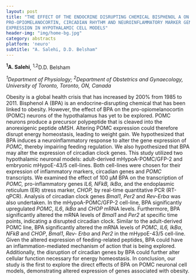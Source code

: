 ```yaml
---
layout: post
title: "THE EFFECT OF THE ENDOCRINE DISRUPTING CHEMICAL BISPHENOL A ON
PRO-OPIOMELANOCORTIN, CIRCADIAN RHYTHM AND NEUROINFLAMMATORY MARKER GENE
EXPRESSION IN HYPOTHALAMIC CELL MODELS"
header-img: "img/home-bg.jpg"
category: abstracts
platform: 'neuro'
subtitle: "A. Salehi, D.D. Belsham"
---
```

**<sup>1</sup>A. Salehi**, <sup>1,2</sup>D.D. Belsham

_<sup>1</sup>Department of Physiology; <sup>2</sup>Department of Obstetrics and
Gynaecology, University of Toronto, Toronto, ON, Canada_

Obesity is a global health crisis that has increased by 200% from 1985
to 2011. Bisphenol A (BPA) is an endocrine-disrupting chemical that has
been linked to obesity. However, the effect of BPA on the
pro-opiomelanocortin (POMC) neurons of the hypothalamus has yet to be
explored. POMC neurons produce a precursor polypeptide that is cleaved
into the anorexigenic peptide αMSH. Altering POMC expression could
therefore disrupt energy homeostasis, leading to weight gain. We
hypothesized that BPA induces a neuroinflammatory response to alter the
gene expression of _POMC_, thereby impairing feeding regulation. We also
hypothesized that BPA may alter the expression of circadian clock genes.
This study utilized two hypothalamic neuronal models: adult-derived
mHypoA-POMC/GFP-2 and embryonic mHypoE-43/5 cell-lines. Both cell-lines
were chosen for their expression of inflammatory markers, circadian
genes and _POMC_ transcripts. We examined the effect of 100 μM BPA on
the transcription of _POMC,_ pro-inflammatory genes _IL6, NFkB, IkBα_,
and the endoplasmic reticulum (ER) stress marker, _CHOP,_ by real-time
quantitative PCR (RT-qPCR). Analysis of circadian clock genes _Bmal1_,
_Per2_ and _Rev-Erbα_ was also undertaken. In the mHypoA-POMC/GFP-2
cell-line, BPA significantly upregulated _POMC_, _IL6_, _IkBα_ and
_CHOP_ mRNA levels. Furthermore, BPA significantly altered the mRNA
levels of _Bmal1_ and _Per2_ at specific time points, indicating a
disrupted circadian clock. Similar to the adult-derived POMC line, BPA
significantly altered the mRNA levels of _POMC_, _IL6, IkBα_, _NFkB_ and
_CHOP_, _Bmal1_, _Rev- Erbα_ and _Per2_ in the mHypoE-43/5 cell-line.
Given the altered expression of feeding-related peptides, BPA could have
an inflammation-mediated mechanism of action that is being explored.
Additionally, the disruption of circadian genes by BPA could further
alter cellular function necessary for energy homeostasis. In conclusion,
our study is the first to explore the direct effects of BPA on POMC
neuronal cell models, demonstrating altered expression of genes
associated with obesity.
